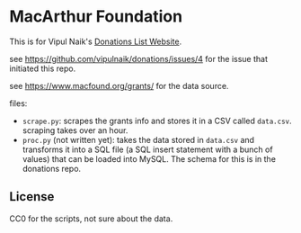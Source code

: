 # MacArthur Foundation

This is for Vipul Naik's [Donations List Website](https://github.com/vipulnaik/donations).

see https://github.com/vipulnaik/donations/issues/4
for the issue that initiated this repo.

see https://www.macfound.org/grants/ for the data source.

files:

- `scrape.py`: scrapes the grants info and stores it in a CSV called `data.csv`. scraping takes over an hour.
- `proc.py` (not written yet): takes the data stored in `data.csv` and transforms it into a SQL file (a SQL insert statement with a bunch of values) that can be loaded into MySQL. The schema for this is in the donations repo.

## License

CC0 for the scripts, not sure about the data.
